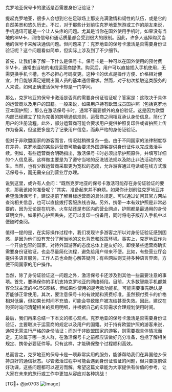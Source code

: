 克罗地亚保号卡的激活是否需要身份证验证？

提起克罗地亚，很多人会想到它在足球场上那支充满激情和韧性的队伍，或是它的自然美景和悠久历史。不过，对于那些计划前往克罗地亚旅游或工作的朋友来说，手机通讯可能是一个让人头疼的问题。尤其是当你在国外使用手机时，如果没有当地的SIM卡，网络信号和通话质量都会受到很大的限制。因此，许多人选择购买当地的保号卡来解决通信问题。但问题来了：克罗地亚的保号卡激活是否需要身份证验证呢？这个问题看似简单，但实际上涉及到了不少细节。

首先，让我们来了解一下什么是保号卡。保号卡是一种可以在国外使用的预付费SIM卡，通常由当地的电信运营商提供。购买后，用户可以直接插入手机使用，无需更换手机卡槽，也不必担心号码变更。这种卡的优点是操作方便、价格相对便宜，并且能够满足短期出国人员的基本通信需求。然而，对于初次接触这类服务的人来说，如何正确激活保号卡却是一门学问。

那么，克罗地亚的保号卡激活是否真的需要身份证验证呢？答案是：这取决于具体的运营商以及用户的国籍。一般来说，如果用户持有欧盟成员国护照（包括克罗地亚本国护照），那么在激活保号卡时，通常不需要额外的身份验证。这是因为欧盟内部已经建立了较为完善的跨境通信规则，运营商之间相互承认身份信息，简化了用户的注册流程。此外，部分运营商可能会要求用户提供护照复印件或者拍照上传作为备案，但这更多是为了记录用户信息，而非严格的身份证验证。

但对于非欧盟国家的游客而言，情况就稍微复杂一些。由于不同国家的法律制度存在差异，克罗地亚的某些运营商可能会要求外国游客提供身份证件以完成激活手续。例如，有些运营商会明确指出，激活保号卡时必须出示护照原件，并填写详细的个人信息表。这样做主要是为了遵守当地的反洗钱法规以及防止非法活动的发生。当然，也有少数运营商采取更为宽松的态度，允许游客通过电话或在线方式激活保号卡，而无需亲自到营业厅办理。

说到这里，或许有人会问：“既然克罗地亚的保号卡激活可能存在身份证验证的要求，那我该如何准备呢？”其实，准备起来并不麻烦。如果你计划前往克罗地亚并希望激活保号卡，建议提前了解目标运营商的具体规定。可以通过访问其官方网站查询相关信息，也可以直接拨打客服热线咨询。另外，携带一本有效护照是非常必要的，因为无论是在机场、火车站还是市区内的营业网点，护照都是最通用的身份证明文件。如果担心护照丢失，还可以复印一份备用，同时将电子版存入手机中以便随时查阅。

值得一提的是，在实际操作过程中，我们发现许多游客之所以对身份证验证感到困惑，是因为他们没有充分了解当地的文化背景和政策环境。事实上，克罗地亚作为一个开放包容的国家，对待外国游客的态度总体上是友好的。即使某些运营商确实需要身份证验证，也会尽量简化流程，避免给用户带来不便。比如，有些营业厅会提供多语言服务，工作人员也会耐心解答疑问；有些网站则支持多种语言界面，方便不同国家的用户操作。

当然，除了身份证验证这一问题之外，激活保号卡还涉及到其他一些需要注意的事项。首先，要确保你的手机支持克罗地亚的网络频段。目前，大多数智能手机都兼容全球主流的4G/5G网络，但如果你使用的是老款功能机，可能需要事先确认是否能够正常使用。其次，要注意保号卡的有效期和资费标准。虽然预付费卡的价格相对低廉，但如果长时间不充值，可能会导致账户被冻结甚至失效。因此，建议在购买时询问清楚相关的费用明细，并根据自己的实际需求合理规划使用时间。

最后，我们再来总结一下本文的核心观点。克罗地亚的保号卡激活是否需要身份证验证，主要取决于运营商的规定以及用户的国籍。对于持有欧盟护照的游客来说，通常无需进行严格的身份验证；而对于非欧盟国家的游客，则需要视具体情况而定。无论属于哪一类人群，在激活保号卡之前都应该做好充分准备，包括了解相关规定、携带必要证件等。只有这样，才能确保整个过程顺利高效。

总而言之，克罗地亚的保号卡是一项非常实用的服务，能够帮助我们在异国他乡保持良好的通信状态。尽管激活过程中可能会遇到身份证验证的问题，但只要提前做好功课，这些问题都可以迎刃而解。希望这篇文章能为大家提供有价值的参考，让大家在未来的旅行或工作中更加从容应对各种挑战！ 

[TG💪+ @jx0703 ![Image](https://github.com/user-attachments/assets/dbca1d08-cadb-493c-b0ec-ad6f7a83f270)]